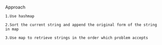 Approach

    1.Use hashmap

    2.Sort the current string and append the original form of the string in map

    3.Use map to retrieve strings in the order which problem accepts